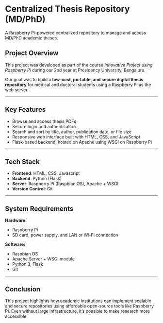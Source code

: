 # Centralized Thesis Repository (MD/PhD)

A Raspberry Pi–powered centralized repository to manage and access MD/PhD academic theses.

## Project Overview

This project was developed as part of the course *Innovative Project using Raspberry Pi* during our 2nd year at Presidency University, Bengaluru.

Our goal was to build a **low-cost, portable, and secure digital thesis repository** for medical and doctoral students using a Raspberry Pi as the web server.

---

## Key Features

- Browse and access thesis PDFs
- Secure login and authentication
- Search and sort by title, author, publication date, or file size
- Responsive web interface built with HTML, CSS, and JavaScript
- Flask-based backend, hosted on Apache using WSGI on Raspberry Pi

---

## Tech Stack

- **Frontend**: HTML, CSS, Javascript
- **Backend**: Python (Flask)
- **Server**: Raspberry Pi (Raspbian OS), Apache + WSGI
- **Version Control**: Git

---

## System Requirements

**Hardware:**
- Raspberry Pi 
- SD card, power supply, and LAN or Wi-Fi connection

**Software:**
- Raspbian OS
- Apache Server + WSGI module
- Python 3, Flask
- Git

---

## Conclusion

This project highlights how academic institutions can implement scalable and secure repositories using affordable open-source tools like Raspberry Pi. Even without large infrastructure, it’s possible to make research more accessible.

